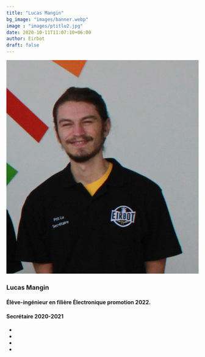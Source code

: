 ```yaml
---
title: "Lucas Mangin"
bg_image: "images/banner.webp"
image : "images/ptitlu2.jpg"
date: 2020-10-11T11:07:10+06:00
author: Eirbot
draft: false
---
```


<div class="center-profil">
<div class="our-team">
<div class="picture">
<img class="img-fluid" src="/images/ptitlu.JPG">
</div>
<div class="team-content">
<h3 class="name">Lucas Mangin</h3>
<h4 class="title">Élève-ingénieur en filière Électronique promotion 2022. </h4>
<h4 class="title">Secrétaire 2020-2021</h4>
</div>
<ul class="social">
<li><a href="https://codepen.io/collection/XdWJOQ/" class="ion-social-facebook" aria-hidden="true"></a></li>
<li><a href="https://www.facebook.com/lucas.mangin.37" class="ion-social-twitter" aria-hidden="true"></a></li>
<li><a href="https://github.com/lucas-m3" class="ion-social-github"
aria-hidden="true"></a></li>
<li><a href="mailto:lucas.mangin@enseirb-matmeca.fr" class="ion-email" aria-hidden="true"></a></li>
</ul>
</div>
</div>

<style>
</style>
